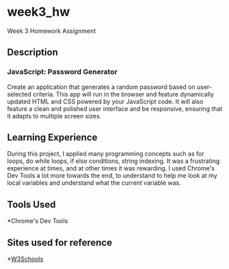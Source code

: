 # week3_hw
Week 3 Homework Assignment

## Description
### JavaScript: Password Generator
Create an application that generates a random password based on user-selected criteria. This app will run in the browser and feature dynamically updated HTML and CSS powered by your JavaScript code. It will also feature a clean and polished user interface and be responsive, ensuring that it adapts to multiple screen sizes.


## Learning Experience
During this project, I applied many programming concepts such as for loops, do while loops, if else conditions, string indexing. It was a frustrating experience at times, and at other times it was rewarding. I used Chrome's Dev Tools a lot more towards the end, to understand to help me look at my local variables and understand what the current variable was.  


## Tools Used
*Chrome's Dev Tools

## Sites used for reference
*[W3Schools](https://www.w3schools.com/)